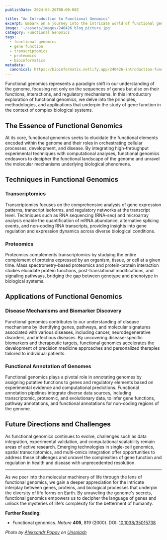 ```yaml
---
publishDate: 2024-04-26T00:00:00Z

title: "An Introduction to Functional Genomics"
excerpt: Embark on a journey into the intricate world of functional genomics, where cutting-edge technologies and computational analyses shed light on the functions and interactions of genes in living organisms.
image: '~/assets/images/240426_blog_picture.jpg'
category: Functional Genomics
tags:
  - functional genomics
  - gene function
  - transcriptomics
  - proteomics
  - bioinformatics
metadata:
  canonical: https://bioinformatix.netlify.app/240426-introduction-functional-genomics
---
```


Functional genomics represents a paradigm shift in our understanding of the genome, focusing not only on the sequences of genes but also on their functions, interactions, and regulatory mechanisms. In this introductory exploration of functional genomics, we delve into the principles, methodologies, and applications that underpin the study of gene function in the context of complex biological systems.

## The Essence of Functional Genomics

At its core, functional genomics seeks to elucidate the functional elements encoded within the genome and their roles in orchestrating cellular processes, development, and disease. By integrating high-throughput experimental techniques with computational analyses, functional genomics endeavors to decipher the functional landscape of the genome and unravel the molecular mechanisms underlying biological phenomena.

## Techniques in Functional Genomics

### Transcriptomics

Transcriptomics focuses on the comprehensive analysis of gene expression patterns, transcript isoforms, and regulatory networks at the transcript level. Techniques such as RNA sequencing (RNA-seq) and microarray analysis enable the quantification of mRNA abundance, alternative splicing events, and non-coding RNA transcripts, providing insights into gene regulation and expression dynamics across diverse biological conditions.

### Proteomics

Proteomics complements transcriptomics by studying the entire complement of proteins expressed by an organism, tissue, or cell at a given time. Mass spectrometry-based proteomics and protein-protein interaction studies elucidate protein functions, post-translational modifications, and signaling pathways, bridging the gap between genotype and phenotype in biological systems.

## Applications of Functional Genomics

### Disease Mechanisms and Biomarker Discovery

Functional genomics contributes to our understanding of disease mechanisms by identifying genes, pathways, and molecular signatures associated with various diseases, including cancer, neurodegenerative disorders, and infectious diseases. By uncovering disease-specific biomarkers and therapeutic targets, functional genomics accelerates the development of precision medicine approaches and personalized therapies tailored to individual patients.

### Functional Annotation of Genomes

Functional genomics plays a pivotal role in annotating genomes by assigning putative functions to genes and regulatory elements based on experimental evidence and computational predictions. Functional annotation pipelines integrate diverse data sources, including transcriptomic, proteomic, and evolutionary data, to infer gene functions, pathway annotations, and functional annotations for non-coding regions of the genome.

## Future Directions and Challenges

As functional genomics continues to evolve, challenges such as data integration, experimental validation, and computational scalability remain areas of active research. Emerging technologies in single-cell genomics, spatial transcriptomics, and multi-omics integration offer opportunities to address these challenges and unravel the complexities of gene function and regulation in health and disease with unprecedented resolution.

***

As we peer into the molecular machinery of life through the lens of functional genomics, we gain a deeper appreciation for the intricate interplay between genes, proteins, and biological processes that underpin the diversity of life forms on Earth. By unraveling the genome's secrets, functional genomics empowers us to decipher the language of genes and unlock the mysteries of life's complexity for the betterment of humanity.

**Further Reading:**
- Functional genomics. *Nature* **405**, 819 (2000). DOI: [10.1038/35015738](https://doi.org/10.1038/35015738)

*Photo by [Aleksandr Popov](https://unsplash.com/@5tep5?utm_content=creditCopyText&utm_medium=referral&utm_source=unsplash) on [Unsplash](https://unsplash.com/photos/a-very-tall-building-in-the-middle-of-a-foggy-sky-eXoXJrOGqG4?utm_content=creditCopyText&utm_medium=referral&utm_source=unsplash)*